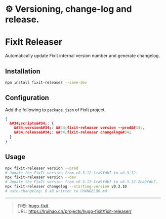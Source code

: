 # ⚙️ Versioning, change-log and release.

# FixIt Releaser

Automatically update FixIt internal version number and generate changelog.

## Installation

```bash
npm install fixit-releaser --save-dev
```

## Configuration

Add the following to `package.json` of FixIt project.

```json
{
  &#34;scripts&#34;: {
    &#34;version&#34;: &#34;fixit-releaser version --prod&#34;,
    &#34;release&#34;: &#34;fixit-releaser changelog&#34;
  }
}
```

## Usage

```bash
npx fixit-releaser version --prod
# Update the FixIt version from v0.3.12-1ca9fdb7 to v0.3.12.
npx fixit-releaser version --dev
# Update the FixIt version from v0.3.12-1ca9fdb7 to v0.3.12-2ca9fdb7.
npx fixit-releaser changelog --starting-version v0.3.10
# auto-changelog: 6 kB written to CHANGELOG.md
```


---

> 作者: [hugo-fixit](https://github.com/hugo-fixit)  
> URL: https://lruihao.cn/projects/hugo-fixit/fixit-releaser/  

